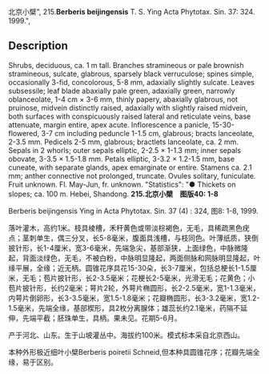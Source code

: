 北京小檗",
215.**Berberis beijingensis** T. S. Ying Acta Phytotax. Sin. 37: 324. 1999.",

## Description
Shrubs, deciduous, ca. 1 m tall. Branches stramineous or pale brownish stramineous, sulcate, glabrous, sparsely black verruculose; spines simple, occasionally 3-fid, concolorous, 5-8 mm, adaxially slightly sulcate. Leaves subsessile; leaf blade abaxially pale green, adaxially green, narrowly oblanceolate, 1-4 cm × 3-6 mm, thinly papery, abaxially glabrous, not pruinose, midvein distinctly raised, adaxially with slightly raised midvein, both surfaces with conspicuously raised lateral and reticulate veins, base attenuate, margin entire, apex acute. Inflorescence a panicle, 15-30-flowered, 3-7 cm including peduncle 1-1.5 cm, glabrous; bracts lanceolate, 2-3.5 mm. Pedicels 2-5 mm, glabrous; bractlets lanceolate, ca. 2 mm. Sepals in 2 whorls; outer sepals elliptic, 2-2.5 × 1-1.3 mm; inner sepals obovate, 3-3.5 × 1.5-1.8 mm. Petals elliptic, 3-3.2 × 1.2-1.5 mm, base cuneate, with separate glands, apex emarginate or entire. Stamens ca. 2.1 mm; anther connective not prolonged, truncate. Ovules solitary, funiculate. Fruit unknown. Fl. May-Jun, fr. unknown.
  "Statistics": "● Thickets on slopes; ca. 100 m. Hebei, Shandong.
**215.北京小檗　图版40: 1-8**

Berberis beijingensis Ying in Acta Phytotax. Sin. 37 (4) : 324, 图8: 1-8, 1999.

落叶灌木，高约1米。枝具棱槽，禾秆黄色或带淡棕褐色，无毛，具稀疏黑色疣点；茎刺单生，偶三分叉，长5-8毫米，腹面具浅槽，与枝同色。叶薄纸质，狭倒披针形，长1-4厘米，宽3-6毫米，先端急尖，基部渐狭，上面绿色，中脉微隆起，背面淡绿色，无毛，不被白粉，中脉明显隆起，两面侧脉和网脉明显隆起，叶缘平展，全缘；近无柄。圆锥花序具花15-30朵，长3-7厘米，包括总梗长1-1.5厘米，无毛；苞片披针形，长2-3.5毫米；花梗长2-5毫米，光滑无毛；花黄色；小苞片披针形，长约2毫米；萼片2轮，外萼片椭圆形，长2-2.5毫米，宽1-1.3毫米，内萼片倒卵形，长3-3.5毫米，宽1.5-1.8毫米；花瓣椭圆形，长3-3.2毫米，宽1.2-1.5毫米，先端全缘，基部楔形，具2枚分离腺体；雄蕊长约2.1毫米，药隔不延伸，先端平截；胚珠单生，具柄。果未见。花期5-6月。

产于河北、山东。生于山坡灌丛中。海拔约100米。模式标本采自北京西山。

本种外形极近细叶小檗Berberis poiretii Schneid,但本种具圆锥花序；花瓣先端全缘，易于区别。
